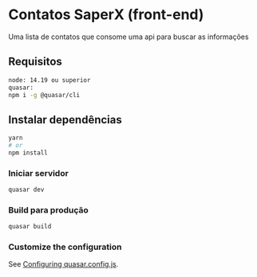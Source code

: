 # Contatos SaperX (front-end)

Uma lista de contatos que consome uma api para buscar as informações

## Requisitos
```bash
node: 14.19 ou superior
quasar: 
npm i -g @quasar/cli

```

## Instalar dependências
```bash
yarn
# or
npm install
```

### Iniciar servidor 
```bash
quasar dev
```


### Build para produção
```bash
quasar build
```

### Customize the configuration
See [Configuring quasar.config.js](https://v2.quasar.dev/quasar-cli-vite/quasar-config-js).

